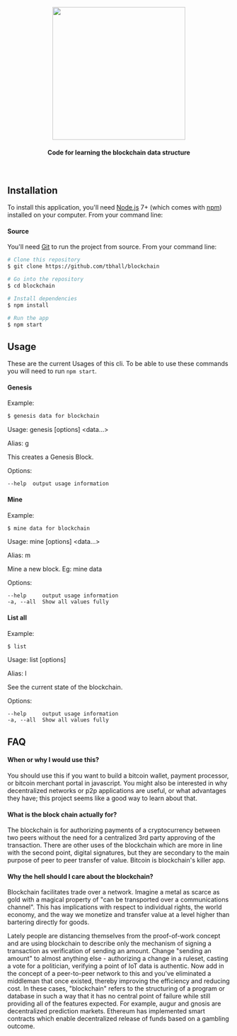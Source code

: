 <h1 align="center">
  <br>
  <a href="#" rel="noopener noreferrer" target="_blank"><img src="https://www.mgscreativa.com/images/stories/virtuemart/product/logo-blockchain6.png" width="300"></a>
</h1>
<h4 align="center">Code for learning the blockchain data structure</h4>

<br>

## Installation

To install this application, you'll need
[Node.js](https://nodejs.org/en/download/) 7+ (which comes with
[npm](http://npmjs.com)) installed on your computer. From your command line:

#### Source

You'll need [Git](https://git-scm.com) to run the project from source. From your
command line:

```bash
# Clone this repository
$ git clone https://github.com/tbhall/blockchain

# Go into the repository
$ cd blockchain

# Install dependencies
$ npm install

# Run the app
$ npm start
```

## Usage

These are the current Usages of this cli. To be able to use these commands you will need to run ``` npm start ```.

#### Genesis
  
  Example:
  
  ```bash
  $ genesis data for blockchain 
  ```

  Usage: genesis [options] <data...>

  Alias: g

  This creates a Genesis Block.

  Options:

    --help  output usage information

#### Mine
  
  Example:
  
  ```bash
  $ mine data for blockchain 
  ```
  
  Usage: mine [options] <data...>

  Alias: m

  Mine a new block. Eg: mine data

  Options:

    --help     output usage information
    -a, --all  Show all values fully

#### List all

  Example:
  
  ```bash
  $ list
  ```
  
  Usage: list [options]

  Alias: l

  See the current state of the blockchain.

  Options:

    --help     output usage information
    -a, --all  Show all values fully

## FAQ

#### When or why I would use this?

You should use this if you want to build a bitcoin wallet, payment processor, or
bitcoin merchant portal in javascript. You might also be interested in why
decentralized networks or p2p applications are useful, or what advantages they
have; this project seems like a good way to learn about that.

#### What is the block chain actually for?

The blockchain is for authorizing payments of a cryptocurrency between two peers
without the need for a centralized 3rd party approving of the transaction. There
are other uses of the blockchain which are more in line with the second point,
digital signatures, but they are secondary to the main purpose of peer to peer
transfer of value. Bitcoin is blockchain's killer app.

#### Why the hell should I care about the blockchain?

Blockchain facilitates trade over a network. Imagine a metal as scarce as gold
with a magical property of "can be transported over a communications channel".
This has implications with respect to individual rights, the world economy, and
the way we monetize and transfer value at a level higher than bartering directly
for goods.

Lately people are distancing themselves from the proof-of-work concept and are
using blockchain to describe only the mechanism of signing a transaction as
verification of sending an amount. Change "sending an amount" to almost anything
else - authorizing a change in a ruleset, casting a vote for a politician,
verifying a point of IoT data is authentic. Now add in the concept of a
peer-to-peer network to this and you've eliminated a middleman that once
existed, thereby improving the efficiency and reducing cost. In these cases,
"blockchain" refers to the structuring of a program or database in such a way
that it has no central point of failure while still providing all of the
features expected. For example, augur and gnosis are decentralized prediction
markets. Ethereum has implemented smart contracts which enable decentralized
release of funds based on a gambling outcome.
